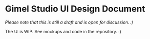 Gimel Studio UI Design Document
===============================

*Please note that this is still a draft and is open for discussion. :)*


The UI is WIP. See mockups and code in the repository. :)